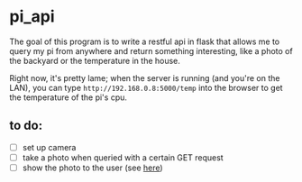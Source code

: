 # pi_api

The goal of this program is to write a restful api in flask that allows me to query my pi from anywhere and return something interesting, like a photo of the backyard or the temperature in the house.

Right now, it's pretty lame; when the server is running (and you're on the LAN), you can type `http://192.168.0.8:5000/temp` into the browser to get the temperature of the pi's cpu.

## to do:
- [ ] set up camera
- [ ] take a photo when queried with a certain GET request
- [ ] show the photo to the user (see [here](http://stackoverflow.com/questions/8637153/how-to-return-images-in-flask-response))

